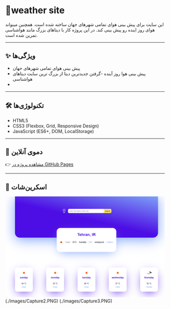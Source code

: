 # 🚀weather site

این سایت برای پیش بینی هوای تمامی شهرهای جهان ساخته شده است. همچنین مینواند هوای  روز اینده رو پیش بینی کند.
در این پروژه کار با دیتاهای بزرگ مانند هواشناسی تمرین شده است.

 

---

## ✨ ویژگی‌ها
- پیش بینی هوای تمامی شهرهای حهان
- پیش بینی هوا روز آینده
-گرفتن جدیدترین دیتا از بزرگ ترین سایت دیتاهای هواشناسی
-  

---

## 🛠️ تکنولوژی‌ها
- HTML5  
- CSS3 (Flexbox, Grid, Responsive Design)  
- JavaScript (ES6+, DOM, LocalStorage)  

---

## 🎯 دموی آنلاین
👉 [مشاهده پروژه در GitHub Pages](https://github.com/zahramalekpour/weathersite)

---

## 📸 اسکرین‌شات
![weather site Screenshot](./images/Capture.PNG)
(./images/Capture2.PNG)
(./images/Capture3.PNG)

